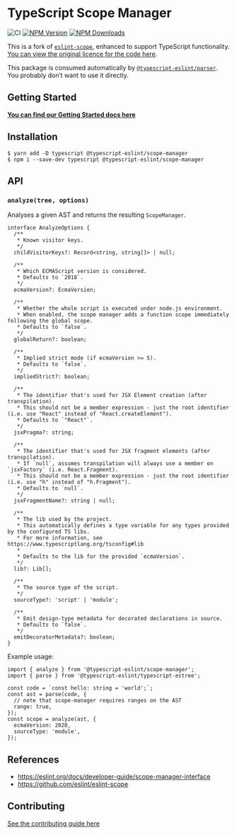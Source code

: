 TypeScript Scope Manager
========================

![CI](https://github.com/typescript-eslint/typescript-eslint/workflows/CI/badge.svg) [![NPM Version](https://img.shields.io/npm/v/@typescript-eslint/scope-manager.svg?style=flat-square)](https://www.npmjs.com/package/@typescript-eslint/scope-manager) [![NPM Downloads](https://img.shields.io/npm/dm/@typescript-eslint/scope-manager.svg?style=flat-square)](https://www.npmjs.com/package/@typescript-eslint/scope-manager)

This is a fork of [`eslint-scope`](https://github.com/eslint/eslint-scope), enhanced to support TypeScript functionality. [You can view the original licence for the code here](https://github.com/eslint/eslint-scope/blob/dbddf14d5771b21b5da704213e4508c660ca1c64/LICENSE).

This package is consumed automatically by [`@typescript-eslint/parser`](../parser). You probably don’t want to use it directly.

Getting Started
---------------

**[You can find our Getting Started docs here](../../docs/getting-started/linting/README.md)**

Installation
------------

    $ yarn add -D typescript @typescript-eslint/scope-manager
    $ npm i --save-dev typescript @typescript-eslint/scope-manager

API
---

### `analyze(tree, options)`

Analyses a given AST and returns the resulting `ScopeManager`.

    interface AnalyzeOptions {
      /**
       * Known visitor keys.
       */
      childVisitorKeys?: Record<string, string[]> | null;

      /**
       * Which ECMAScript version is considered.
       * Defaults to `2018`.
       */
      ecmaVersion?: EcmaVersion;

      /**
       * Whether the whole script is executed under node.js environment.
       * When enabled, the scope manager adds a function scope immediately following the global scope.
       * Defaults to `false`.
       */
      globalReturn?: boolean;

      /**
       * Implied strict mode (if ecmaVersion >= 5).
       * Defaults to `false`.
       */
      impliedStrict?: boolean;

      /**
       * The identifier that's used for JSX Element creation (after transpilation).
       * This should not be a member expression - just the root identifier (i.e. use "React" instead of "React.createElement").
       * Defaults to `"React"`.
       */
      jsxPragma?: string;

      /**
       * The identifier that's used for JSX fragment elements (after transpilation).
       * If `null`, assumes transpilation will always use a member on `jsxFactory` (i.e. React.Fragment).
       * This should not be a member expression - just the root identifier (i.e. use "h" instead of "h.Fragment").
       * Defaults to `null`.
       */
      jsxFragmentName?: string | null;

      /**
       * The lib used by the project.
       * This automatically defines a type variable for any types provided by the configured TS libs.
       * For more information, see https://www.typescriptlang.org/tsconfig#lib
       *
       * Defaults to the lib for the provided `ecmaVersion`.
       */
      lib?: Lib[];

      /**
       * The source type of the script.
       */
      sourceType?: 'script' | 'module';

      /**
       * Emit design-type metadata for decorated declarations in source.
       * Defaults to `false`.
       */
      emitDecoratorMetadata?: boolean;
    }

Example usage:

    import { analyze } from '@typescript-eslint/scope-manager';
    import { parse } from '@typescript-eslint/typescript-estree';

    const code = `const hello: string = 'world';`;
    const ast = parse(code, {
      // note that scope-manager requires ranges on the AST
      range: true,
    });
    const scope = analyze(ast, {
      ecmaVersion: 2020,
      sourceType: 'module',
    });

References
----------

-   https://eslint.org/docs/developer-guide/scope-manager-interface
-   https://github.com/eslint/eslint-scope

Contributing
------------

[See the contributing guide here](../../CONTRIBUTING.md)
